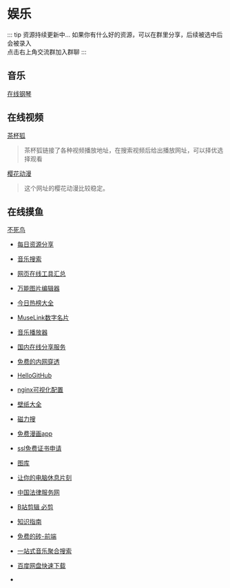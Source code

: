 # 娱乐
::: tip 资源持续更新中...
如果你有什么好的资源，可以在群里分享，后续被选中后会被录入 <br>
点击右上角交流群加入群聊
:::

## 音乐

[在线钢琴](https://www.autopiano.cn/)

## 在线视频

 [茶杯狐](https://cupfox.app/)

> 茶杯狐链接了各种视频播放地址，在搜索视频后给出播放网址，可以择优选择观看

[樱花动漫](http://yhdm80.com/)

> 这个网址的樱花动漫比较稳定。

## 在线摸鱼

[不死鸟](https://iui.su/)

- [每日资源分享](https://iui.su/160/)

- [音乐搜索](https://iui.su/2217/)
- [网页在线工具汇总](https://iui.su/1492/)
- [万能图片编辑器](https://iui.su/3837/)
- [今日热榜大全](https://iui.su/3069/)
- [MuseLink数字名片](https://iui.su/3830/)
- [音乐播放器](https://iui.su/421/)
- [国内在线分享服务](https://iui.su/3170/)
- [免费的内网穿透](https://iui.su/458/)
- [HelloGitHub](https://iui.su/2811/)
- [nginx可视化配置](https://iui.su/126/)
- [壁纸大全](https://iui.su/3298/)
- [磁力搜](https://iui.su/908/)
- [免费漫画app](https://iui.su/3034/)
- [ssl免费证书申请](https://iui.su/3699/)
- [图库](https://iui.su/3709/)
- [让你的电脑休息片刻](http://sit.widget4.com/)
- [中国法律服务网](https://ai.12348.gov.cn/pc/)
- [B站剪辑 必剪](https://bcut.drawyoo.com/)
- [知识指南](https://zh.wikihow.com/%E9%A6%96%E9%A1%B5)
- [免费的砖-前端](https://www.thosefree.com/web)
- [一站式音乐聚合搜索](https://iui.su/3310/)
- [百度网盘快速下载](https://kinhdown.kinh.cc/?Type=FrontPage)
- 
